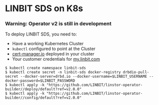 # LINBIT SDS on K8s

### Warning: Operator v2 is still in development

To deploy LINBIT SDS, you need to: 
* Have a working Kubernetes Cluster
* `kubectl` configured to point at the Cluster
* [cert-manager.io](https://cert-manager.io) deployed in your cluster
* Your customer credentials for [my.linbit.com](https://my.linbit.com)

```
$ kubectl create namespace linbit-sds
$ kubectl create secret -n linbit-sds docker-registry drbdio-pull-secret --docker-server=drbd.io --docker-username=$LINBIT_USERNAME --docker-password=$LINBIT_PASSWORD
$ kubectl apply -k "https://github.com/LINBIT/linstor-operator-builder//deploy/default?ref=v2.0.0"
$ kubectl apply -k "https://github.com/LINBIT/linstor-operator-builder//config/default?ref=v2.0.0"
```
